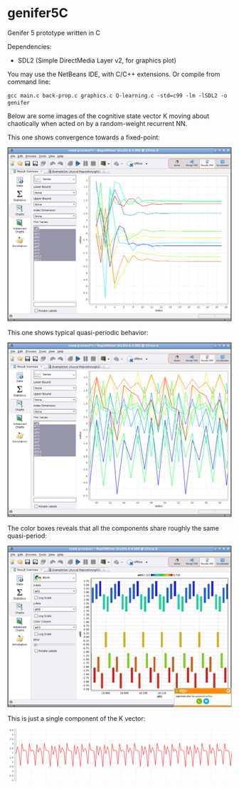 # genifer5C
Genifer 5 prototype written in C

Dependencies:

- SDL2 (Simple DirectMedia Layer v2, for graphics plot)

You may use the NetBeans IDE, with C/C++ extensions.  Or compile from command line:

    gcc main.c back-prop.c graphics.c Q-learning.c -std=c99 -lm -lSDL2 -o genifer

Below are some images of the cognitive state vector K moving about chaotically when acted on by a random-weight recurrent NN.

This one shows convergence towards a fixed-point:

<img src="https://raw.githubusercontent.com/Cybernetic1/genifer5-c/master/K-wandering-fixed-point.png" title="Fixed point"/>

This one shows typical quasi-periodic behavior:

<img src="https://raw.githubusercontent.com/Cybernetic1/genifer5-c/master/K-wandering-quasi-orbit.png" title="Quasi-periodic"/>

The color boxes reveals that all the components share roughly the same quasi-period:

<img src="https://raw.githubusercontent.com/Cybernetic1/genifer5-c/master/K-wandering-color-boxes.png" title="Color boxes showing regularity of orbit"/>

This is just a single component of the K vector:

<img src="https://raw.githubusercontent.com/Cybernetic1/genifer5-c/master/K-wandering-1-component.png" title="Single component of the K vector"/>


